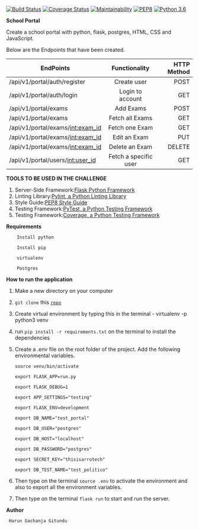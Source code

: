 [![Build Status](https://travis-ci.org/Arrotech/Portal.svg?branch=gh-pages)](https://travis-ci.org/Arrotech/Portal) [![Coverage Status](https://coveralls.io/repos/github/Arrotech/Portal/badge.svg?branch=ch-write-exam-tests-166324775)](https://coveralls.io/github/Arrotech/Portal?branch=ch-write-exam-tests-166324775) [![Maintainability](https://api.codeclimate.com/v1/badges/d18f71e29c6588ba2043/maintainability)](https://codeclimate.com/github/Arrotech/Portal/maintainability) [![PEP8](https://img.shields.io/badge/code%20style-pep8-orange.svg)](https://www.python.org/dev/peps/pep-0008/) [![Python 3.6](https://img.shields.io/badge/python-3.6-blue.svg)](https://www.python.org/downloads/release/python-360/)


**School Portal**

Create a school portal with python, flask, postgres, HTML, CSS and JavaScript.


Below are the Endpoints that have been created.

| EndPoints       | Functionality  | HTTP Method  |
| ------------- |:-------------:| -----:|
| /api/v1/portal/auth/register | Create user| POST |
| /api/v1/portal/auth/login | Login to account |GET|
| /api/v1/portal/exams |  Add Exams | POST |
| /api/v1/portal/exams | Fetch all Exams | GET |
| /api/v1/portal/exams/<int:exam_id> | Fetch one Exam | GET |
| /api/v1/portal/exams/<int:exam_id> | Edit an Exam | PUT |
| /api/v1/portal/exams/<int:exam_id> | Delete an Exam | DELETE |
| /api/v1/portal/users/<int:user_id> | Fetch a specific user | GET |



**TOOLS TO BE USED IN THE CHALLENGE**
1. Server-Side Framework:[Flask Python Framework](http://flask.pocoo.org/)
2. Linting Library:[Pylint, a Python Linting Library](https://www.pylint.org/)
3. Style Guide:[PEP8 Style Guide](https://www.python.org/dev/peps/pep-0008/)
4. Testing Framework:[PyTest, a Python Testing Framework](https://docs.pytest.org/en/latest/)
5. Testing Framework:[Coverage, a Python Testing Framework](https://coverage.readthedocs.io/en/v4.5.x/)



**Requirements**

		Install python

		Install pip

		virtualenv

		Postgres


**How to run the application**
 1. Make a new directory on your computer
 2. `git clone` this  <code>[repo](https://github.com/Arrotech/Portal/)</code>
 3. Create virtual environment by typing this in the terminal - virtualenv -p python3 venv
 4. run `pip install -r requirements.txt` on the terminal to install the dependencies
 5. Create a .env file on the root folder of the project. Add the following  environmental variables.



 		source venv/bin/activate

		export FLASK_APP=run.py

		export FLASK_DEBUG=1

		export APP_SETTINGS="testing"

		export FLASK_ENV=development

		export DB_NAME="test_portal"

		export DB_USER="postgres"

		export DB_HOST="localhost"

		export DB_PASSWORD="postgres"

		export SECRET_KEY="thisisarrotech"

		export DB_TEST_NAME="test_politico"

 6. Then type on the terminal ```source .env``` to activate the environment and also to export all the environment variables.
 7. Then type on the terminal ```flask run``` to start and run the server.



**Author**

     Harun Gachanja Gitundu
